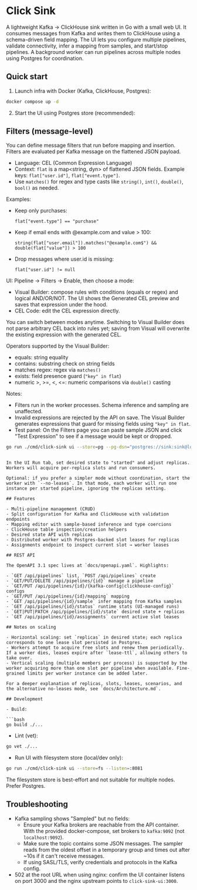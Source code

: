 # Click Sink

A lightweight Kafka → ClickHouse sink written in Go with a small web UI. It consumes messages from Kafka and writes them to ClickHouse using a schema-driven field mapping. The UI lets you configure multiple pipelines, validate connectivity, infer a mapping from samples, and start/stop pipelines. A background worker can run pipelines across multiple nodes using Postgres for coordination.

## Quick start

1. Launch infra with Docker (Kafka, ClickHouse, Postgres):

```bash
docker compose up -d
```

2. Start the UI using Postgres store (recommended):

## Filters (message-level)

You can define message filters that run before mapping and insertion. Filters are evaluated per Kafka message on the flattened JSON payload.

- Language: CEL (Common Expression Language)
- Context: `flat` is a map<string, dyn> of flattened JSON fields. Example keys: `flat["user.id"]`, `flat["event.type"]`.
- Use `matches()` for regex and type casts like `string()`, `int()`, `double()`, `bool()` as needed.

Examples:

- Keep only purchases:

  `flat["event.type"] == "purchase"`

- Keep if email ends with @example.com and value > 100:

  `string(flat["user.email"]).matches("@example.com$") && double(flat["value"]) > 100`

- Drop messages where user.id is missing:

  `flat["user.id"] != null`

UI: Pipeline → Filters → Enable, then choose a mode:

- Visual Builder: compose rules with conditions (equals or regex) and logical AND/OR/NOT. The UI shows the Generated CEL preview and saves that expression under the hood.
- CEL Code: edit the CEL expression directly.

You can switch between modes anytime. Switching to Visual Builder does not parse arbitrary CEL back into rules yet; saving from Visual will overwrite the existing expression with the generated CEL.

Operators supported by the Visual Builder:

- equals: string equality
- contains: substring check on string fields
- matches regex: regex via `matches()`
- exists: field presence guard (`"key" in flat`)
- numeric >, >=, <, <=: numeric comparisons via `double()` casting

Notes:

- Filters run in the worker processes. Schema inference and sampling are unaffected.
- Invalid expressions are rejected by the API on save. The Visual Builder generates expressions that guard for missing fields using `"key" in flat`.
- Test panel: On the Filters page you can paste sample JSON and click "Test Expression" to see if a message would be kept or dropped.

```bash
go run ./cmd/click-sink ui --store=pg --pg-dsn="postgres://sink:sink@localhost:5432/click_sink?sslmode=disable" --listen=:8081
```

````

In the UI Run tab, set desired state to "started" and adjust replicas. Workers will acquire per-replica slots and run consumers.

Optional: if you prefer a simpler mode without coordination, start the worker with `--no-leases`. In that mode, each worker will run one instance per started pipeline, ignoring the replicas setting.

## Features

- Multi-pipeline management (CRUD)
- Split configuration for Kafka and ClickHouse with validation endpoints
- Mapping editor with sample-based inference and type coercions
- ClickHouse table inspection/creation helpers
- Desired state API with replicas
- Distributed worker with Postgres-backed slot leases for replicas
- Assignments endpoint to inspect current slot → worker leases

## REST API

The OpenAPI 3.1 spec lives at `docs/openapi.yaml`. Highlights:

- `GET /api/pipelines` list, `POST /api/pipelines` create
- `GET/PUT/DELETE /api/pipelines/{id}` manage a pipeline
- `GET/PUT /api/pipelines/{id}/{kafka-config|clickhouse-config}` configs
- `GET/PUT /api/pipelines/{id}/mapping` mapping
- `GET /api/pipelines/{id}/sample` infer mapping from Kafka samples
- `GET /api/pipelines/{id}/status` runtime stats (UI-managed runs)
- `GET|PUT|PATCH /api/pipelines/{id}/state` desired state + replicas
- `GET /api/pipelines/{id}/assignments` current active slot leases

## Notes on scaling

- Horizontal scaling: set `replicas` in desired state; each replica corresponds to one lease slot persisted in Postgres.
- Workers attempt to acquire free slots and renew them periodically. If a worker dies, leases expire after `lease-ttl`, allowing others to take over.
- Vertical scaling (multiple members per process) is supported by the worker acquiring more than one slot per pipeline when available. Fine-grained limits per worker instance can be added later.

For a deeper explanation of replicas, slots, leases, scenarios, and the alternative no-leases mode, see `docs/Architecture.md`.

## Development

- Build:

```bash
go build ./...
````

- Lint (vet):

```bash
go vet ./...
```

- Run UI with filesystem store (local/dev only):

```bash
go run ./cmd/click-sink ui --store=fs --listen=:8081
```

The filesystem store is best-effort and not suitable for multiple nodes. Prefer Postgres.

## Troubleshooting

- Kafka sampling shows "Sampled" but no fields:
  - Ensure your Kafka brokers are reachable from the API container. With the provided docker-compose, set brokers to `kafka:9092` (not `localhost:9092`).
  - Make sure the topic contains some JSON messages. The sampler reads from the oldest offset in a temporary group and times out after ~10s if it can't receive messages.
  - If using SASL/TLS, verify credentials and protocols in the Kafka config.
- 502 at the root URL when using nginx: confirm the UI container listens on port 3000 and the nginx upstream points to `click-sink-ui:3000`.

